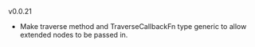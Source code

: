 v0.0.21

- Make traverse method and TraverseCallbackFn type generic to allow extended nodes to be passed in.
